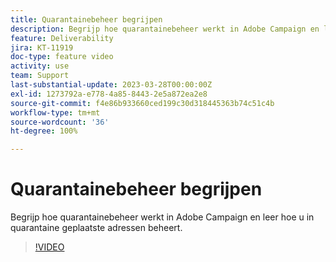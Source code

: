 ```yaml
---
title: Quarantainebeheer begrijpen
description: Begrijp hoe quarantainebeheer werkt in Adobe Campaign en leer hoe u in quarantaine geplaatste adressen beheert.
feature: Deliverability
jira: KT-11919
doc-type: feature video
activity: use
team: Support
last-substantial-update: 2023-03-28T00:00:00Z
exl-id: 1273792a-e778-4a85-8443-2e5a872ea2e8
source-git-commit: f4e86b933660ced199c30d318445363b74c51c4b
workflow-type: tm+mt
source-wordcount: '36'
ht-degree: 100%

---
```


# Quarantainebeheer begrijpen

Begrijp hoe quarantainebeheer werkt in Adobe Campaign en leer hoe u in quarantaine geplaatste adressen beheert.

>[!VIDEO](https://video.tv.adobe.com/v/3415818?quality=12&learn=on)
